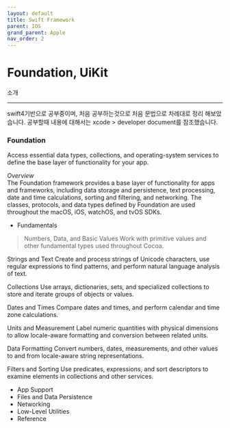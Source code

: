 ```yaml
---
layout: default
title: Swift Framework
parent: IOS
grand_parent: Apple
nav_order: 2
---
```


# Foundation, UiKit

소개
<hr/>
swift4기반으로 공부중이며, 처음 공부하는것으로 처음 문법으로 차례대로 정리 해보았습니다. 
공부할때 내용에 대해서는 xcode > developer document를 참조했습니다.

### Foundation
Access essential data types, collections, and operating-system services to define the base layer of functionality for your app.

_Overview_<br>
The Foundation framework provides a base layer of functionality for apps and frameworks, including data storage and persistence, text processing, date and time calculations, sorting and filtering, and networking. The classes, protocols, and data types defined by Foundation are used throughout the macOS, iOS, watchOS, and tvOS SDKs.

- Fundamentals
> Numbers, Data, and Basic Values
Work with primitive values and other fundamental types used throughout Cocoa.

Strings and Text
Create and process strings of Unicode characters, use regular expressions to find patterns, and perform natural language analysis of text.

Collections
Use arrays, dictionaries, sets, and specialized collections to store and iterate groups of objects or values.

Dates and Times
Compare dates and times, and perform calendar and time zone calculations.

Units and Measurement
Label numeric quantities with physical dimensions to allow locale-aware formatting and conversion between related units.

Data Formatting
Convert numbers, dates, measurements, and other values to and from locale-aware string representations.

Filters and Sorting
Use predicates, expressions, and sort descriptors to examine elements in collections and other services.

- App Support
- Files and Data Persistence
- Networking
- Low-Level Utilities
- Reference 

<!-- ### UiKit -->
